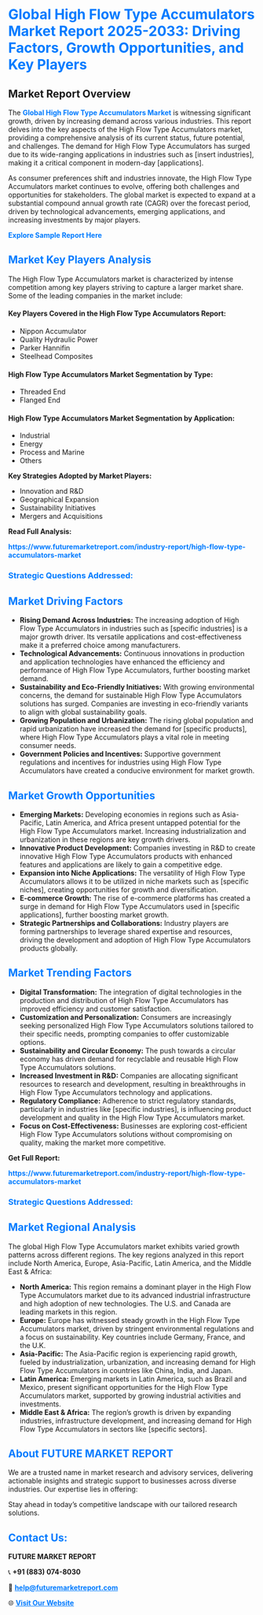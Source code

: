 <h1 style="color: #007BFF;">Global High Flow Type Accumulators Market Report 2025-2033: Driving Factors, Growth Opportunities, and Key Players</h1>

<section id="overview">
<h2>Market Report Overview</h2>
<p>The <a href="https://www.futuremarketreport.com/industry-report/high-flow-type-accumulators-market" style="color: #007BFF; text-decoration: none;"><strong>Global High Flow Type Accumulators Market</strong></a> is witnessing significant growth, driven by increasing demand across various industries. This report delves into the key aspects of the High Flow Type Accumulators market, providing a comprehensive analysis of its current status, future potential, and challenges. The demand for High Flow Type Accumulators has surged due to its wide-ranging applications in industries such as [insert industries], making it a critical component in modern-day [applications].</p>
<p>As consumer preferences shift and industries innovate, the High Flow Type Accumulators market continues to evolve, offering both challenges and opportunities for stakeholders. The global market is expected to expand at a substantial compound annual growth rate (CAGR) over the forecast period, driven by technological advancements, emerging applications, and increasing investments by major players.</p>
</section>

<section id="overview">
<p><a href="https://www.futuremarketreport.com/request-sample/reportId=29315" style="color: #007BFF; text-decoration: none;"><strong>Explore Sample Report Here</strong></a></p>
</section>

<section id="key-players">
<h2 style="color: #007BFF;">Market Key Players Analysis</h2>
<p>The High Flow Type Accumulators market is characterized by intense competition among key players striving to capture a larger market share. Some of the leading companies in the market include:</p>
<h4>Key Players Covered in the High Flow Type Accumulators Report:</h4>
<ul><li>Nippon Accumulator</li><li>Quality Hydraulic Power</li><li>Parker Hannifin</li><li>Steelhead Composites</li></ul>
<h4>High Flow Type Accumulators Market Segmentation by Type:</h4>
<ul><li>Threaded End</li><li>Flanged End</li></ul>

<h4>High Flow Type Accumulators Market Segmentation by Application:</h4>
<ul><li>Industrial</li><li>Energy</li><li>Process and Marine</li><li>Others</li></ul>
<p><strong>Key Strategies Adopted by Market Players:</strong></p>
<ul>
<li>Innovation and R&D</li>
<li>Geographical Expansion</li>
<li>Sustainability Initiatives</li>
<li>Mergers and Acquisitions</li>
</ul>
</section>

<section>
<p><strong>Read Full Analysis: </strong></p><a href="https://www.futuremarketreport.com/industry-report/high-flow-type-accumulators-market" style="color: #007BFF; text-decoration: none;"><strong>https://www.futuremarketreport.com/industry-report/high-flow-type-accumulators-market</strong></a>
<h3 style="color: #007BFF;">Strategic Questions Addressed:</h3>
</section>

<section id="driving-factors">
<h2 style="color: #007BFF;">Market Driving Factors</h2>
<ul>
<li><strong>Rising Demand Across Industries:</strong> The increasing adoption of High Flow Type Accumulators in industries such as [specific industries] is a major growth driver. Its versatile applications and cost-effectiveness make it a preferred choice among manufacturers.</li>
<li><strong>Technological Advancements:</strong> Continuous innovations in production and application technologies have enhanced the efficiency and performance of High Flow Type Accumulators, further boosting market demand.</li>
<li><strong>Sustainability and Eco-Friendly Initiatives:</strong> With growing environmental concerns, the demand for sustainable High Flow Type Accumulators solutions has surged. Companies are investing in eco-friendly variants to align with global sustainability goals.</li>
<li><strong>Growing Population and Urbanization:</strong> The rising global population and rapid urbanization have increased the demand for [specific products], where High Flow Type Accumulators plays a vital role in meeting consumer needs.</li>
<li><strong>Government Policies and Incentives:</strong> Supportive government regulations and incentives for industries using High Flow Type Accumulators have created a conducive environment for market growth.</li>
</ul>
</section>

<section id="growth-opportunities">
<h2 style="color: #007BFF;">Market Growth Opportunities</h2>
<ul>
<li><strong>Emerging Markets:</strong> Developing economies in regions such as Asia-Pacific, Latin America, and Africa present untapped potential for the High Flow Type Accumulators market. Increasing industrialization and urbanization in these regions are key growth drivers.</li>
<li><strong>Innovative Product Development:</strong> Companies investing in R&D to create innovative High Flow Type Accumulators products with enhanced features and applications are likely to gain a competitive edge.</li>
<li><strong>Expansion into Niche Applications:</strong> The versatility of High Flow Type Accumulators allows it to be utilized in niche markets such as [specific niches], creating opportunities for growth and diversification.</li>
<li><strong>E-commerce Growth:</strong> The rise of e-commerce platforms has created a surge in demand for High Flow Type Accumulators used in [specific applications], further boosting market growth.</li>
<li><strong>Strategic Partnerships and Collaborations:</strong> Industry players are forming partnerships to leverage shared expertise and resources, driving the development and adoption of High Flow Type Accumulators products globally.</li>
</ul>
</section>

<section id="trending-factors">
<h2 style="color: #007BFF;">Market Trending Factors</h2>
<ul>
<li><strong>Digital Transformation:</strong> The integration of digital technologies in the production and distribution of High Flow Type Accumulators has improved efficiency and customer satisfaction.</li>
<li><strong>Customization and Personalization:</strong> Consumers are increasingly seeking personalized High Flow Type Accumulators solutions tailored to their specific needs, prompting companies to offer customizable options.</li>
<li><strong>Sustainability and Circular Economy:</strong> The push towards a circular economy has driven demand for recyclable and reusable High Flow Type Accumulators solutions.</li>
<li><strong>Increased Investment in R&D:</strong> Companies are allocating significant resources to research and development, resulting in breakthroughs in High Flow Type Accumulators technology and applications.</li>
<li><strong>Regulatory Compliance:</strong> Adherence to strict regulatory standards, particularly in industries like [specific industries], is influencing product development and quality in the High Flow Type Accumulators market.</li>
<li><strong>Focus on Cost-Effectiveness:</strong> Businesses are exploring cost-efficient High Flow Type Accumulators solutions without compromising on quality, making the market more competitive.</li>
</ul>
</section>

<section>
<p><strong>Get Full Report: </strong></p><a href="https://www.futuremarketreport.com/industry-report/high-flow-type-accumulators-market" style="color: #007BFF; text-decoration: none;"><strong>https://www.futuremarketreport.com/industry-report/high-flow-type-accumulators-market</strong></a>
<h3 style="color: #007BFF;">Strategic Questions Addressed:</h3>
</section>


<section id="regional-analysis">
<h2 style="color: #007BFF;">Market Regional Analysis</h2>
<p>The global High Flow Type Accumulators market exhibits varied growth patterns across different regions. The key regions analyzed in this report include North America, Europe, Asia-Pacific, Latin America, and the Middle East & Africa:</p>
<ul>
<li><strong>North America:</strong> This region remains a dominant player in the High Flow Type Accumulators market due to its advanced industrial infrastructure and high adoption of new technologies. The U.S. and Canada are leading markets in this region.</li>
<li><strong>Europe:</strong> Europe has witnessed steady growth in the High Flow Type Accumulators market, driven by stringent environmental regulations and a focus on sustainability. Key countries include Germany, France, and the U.K.</li>
<li><strong>Asia-Pacific:</strong> The Asia-Pacific region is experiencing rapid growth, fueled by industrialization, urbanization, and increasing demand for High Flow Type Accumulators in countries like China, India, and Japan.</li>
<li><strong>Latin America:</strong> Emerging markets in Latin America, such as Brazil and Mexico, present significant opportunities for the High Flow Type Accumulators market, supported by growing industrial activities and investments.</li>
<li><strong>Middle East & Africa:</strong> The region’s growth is driven by expanding industries, infrastructure development, and increasing demand for High Flow Type Accumulators in sectors like [specific sectors].</li>
</ul>
</section>

<footer>
<h2 style="color: #007BFF;">About FUTURE MARKET REPORT</h2>
<p>We are a trusted name in market research and advisory services, delivering actionable insights and strategic support to businesses across diverse industries. Our expertise lies in offering:</p>

<p>Stay ahead in today’s competitive landscape with our tailored research solutions.</p>

<h2 style="color: #007BFF;">Contact Us:</h2>
<p><strong>FUTURE MARKET REPORT</strong></p>
<p>📞 <strong>+91 (883) 074-8030</strong></p>
<p>📧 <strong><a href="mailto:help@futuremarketreport.com" style="color: #007BFF;">help@futuremarketreport.com</a></strong></p>
<p>🌐 <strong><a href="https://www.futuremarketreport.com/" style="color: #007BFF;">Visit Our Website</a></strong></p>
</footer>